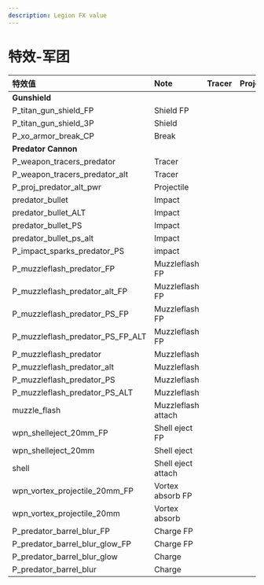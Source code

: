 ```yaml
---
description: Legion FX value
---
```


# 特效-军团

| 特效值 | Note | Tracer | Projectile | Muzzleflash |
| :--- | :--- | :--- | :--- | :--- |
| **Gunshield** |  |  |  |  |
| P\_titan\_gun\_shield\_FP | Shield FP |  |  |  |
| P\_titan\_gun\_shield\_3P | Shield |  |  |  |
| P\_xo\_armor\_break\_CP | Break |  |  |  |
| **Predator Cannon** |  |  |  |  |
| P\_weapon\_tracers\_predator | Tracer |  |  |  |
| P\_weapon\_tracers\_predator\_alt | Tracer |  |  |  |
| P\_proj\_predator\_alt\_pwr | Projectile |  |  |  |
| predator\_bullet | Impact |  |  |  |
| predator\_bullet\_ALT | Impact |  |  |  |
| predator\_bullet\_PS | Impact |  |  |  |
| predator\_bullet\_ps\_alt | Impact |  |  |  |
| P\_impact\_sparks\_predator\_PS | impact |  |  |  |
| P\_muzzleflash\_predator\_FP | Muzzleflash FP |  |  |  |
| P\_muzzleflash\_predator\_alt\_FP | Muzzleflash FP |  |  |  |
| P\_muzzleflash\_predator\_PS\_FP | Muzzleflash FP |  |  |  |
| P\_muzzleflash\_predator\_PS\_FP\_ALT | Muzzleflash FP |  |  |  |
| P\_muzzleflash\_predator | Muzzleflash |  |  |  |
| P\_muzzleflash\_predator\_alt | Muzzleflash |  |  |  |
| P\_muzzleflash\_predator\_PS | Muzzleflash |  |  |  |
| P\_muzzleflash\_predator\_PS\_ALT | Muzzleflash |  |  |  |
| muzzle\_flash | Muzzleflash attach |  |  |  |
| wpn\_shelleject\_20mm\_FP | Shell eject FP |  |  |  |
| wpn\_shelleject\_20mm | Shell eject |  |  |  |
| shell | Shell eject attach |  |  |  |
| wpn\_vortex\_projectile\_20mm\_FP | Vortex absorb FP |  |  |  |
| wpn\_vortex\_projectile\_20mm | Vortex absorb |  |  |  |
| P\_predator\_barrel\_blur\_FP | Charge FP |  |  |  |
| P\_predator\_barrel\_blur\_glow\_FP | Charge FP |  |  |  |
| P\_predator\_barrel\_blur\_glow | Charge |  |  |  |
| P\_predator\_barrel\_blur | Charge |  |  |  |

